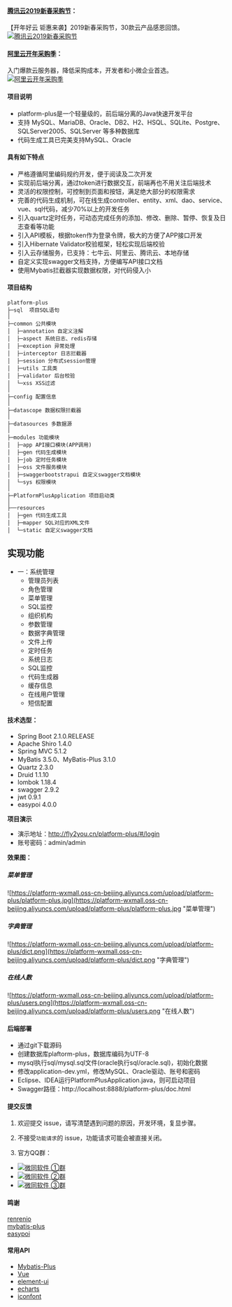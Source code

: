#### [腾讯云2019新春采购节](https://cloud.tencent.com/redirect.php?redirect=1036&cps_key=30280f92fc381dfc9e1d9e0e23d25a18&from=console)：
【开年好云 钜惠来袭】2019新春采购节，30款云产品感恩回馈。
[![腾讯云2019新春采购节](https://platform-wxmall.oss-cn-beijing.aliyuncs.com/active/tx/520_120.jpg)](https://cloud.tencent.com/redirect.php?redirect=1036&cps_key=30280f92fc381dfc9e1d9e0e23d25a18&from=console)

#### [阿里云开年采购季](https://www.aliyun.com/acts/product-section-2019/new-users?userCode=i8s6n64p)：
入门爆款云服务器，降低采购成本，开发者和小微企业首选。
[![阿里云开年采购季](https://platform-wxmall.oss-cn-beijing.aliyuncs.com/active/ali/540x250.jpg)](https://www.aliyun.com/acts/product-section-2019/new-users?userCode=i8s6n64p)

#### 项目说明
- platform-plus是一个轻量级的，前后端分离的Java快速开发平台
- 支持 MySQL、MariaDB、Oracle、DB2、H2、HSQL、SQLite、Postgre、SQLServer2005、SQLServer 等多种数据库
- 代码生成工具已完美支持MySQL、Oracle
 

#### 具有如下特点
- 严格遵循阿里编码规约开发，便于阅读及二次开发
- 实现前后端分离，通过token进行数据交互，前端再也不用关注后端技术
- 灵活的权限控制，可控制到页面和按钮，满足绝大部分的权限需求
- 完善的代码生成机制，可在线生成controller、entity、xml、dao、service、vue、sql代码，减少70%以上的开发任务
- 引入quartz定时任务，可动态完成任务的添加、修改、删除、暂停、恢复及日志查看等功能
- 引入API模板，根据token作为登录令牌，极大的方便了APP接口开发
- 引入Hibernate Validator校验框架，轻松实现后端校验
- 引入云存储服务，已支持：七牛云、阿里云、腾讯云、本地存储
- 自定义实现swagger文档支持，方便编写API接口文档
- 使用Mybatis拦截器实现数据权限，对代码侵入小


#### 项目结构
```
platform-plus
├─sql  项目SQL语句
│
├─common 公共模块
│  ├─annotation 自定义注解
│  ├─aspect 系统日志、redis存储
│  ├─exception 异常处理
│  ├─interceptor 日志拦截器
│  ├─session 分布式session管理
│  ├─utils 工具类
│  ├─validator 后台校验
│  └─xss XSS过滤
│ 
├─config 配置信息
│ 
├─datascope 数据权限拦截器
│ 
├─datasources 多数据源
│ 
├─modules 功能模块
│  ├─app API接口模块(APP调用)
│  ├─gen 代码生成模块
│  ├─job 定时任务模块
│  ├─oss 文件服务模块
│  ├─swaggerbootstrapui 自定义swagger文档模块
│  └─sys 权限模块
│ 
├─PlatformPlusApplication 项目启动类
│  
├──resources 
│  ├─gen 代码生成工具
│  ├─mapper SQL对应的XML文件
│  └─static 自定义swagger文档

```


## 实现功能

* 一：系统管理
    * 管理员列表
    * 角色管理
    * 菜单管理
    * SQL监控
    * 组织机构
    * 参数管理
    * 数据字典管理
    * 文件上传
    * 定时任务
    * 系统日志
    * SQL监控
    * 代码生成器
    * 缓存信息
    * 在线用户管理
    * 短信配置

    
#### 技术选型：
- Spring Boot 2.1.0.RELEASE
- Apache Shiro 1.4.0
- Spring MVC 5.1.2
- MyBatis 3.5.0、MyBatis-Plus 3.1.0
- Quartz 2.3.0
- Druid 1.1.10
- lombok 1.18.4
- swagger 2.9.2
- jwt 0.9.1
- easypoi 4.0.0


 **项目演示**
- 演示地址：http://fly2you.cn/platform-plus/#/login
- 账号密码：admin/admin


**效果图：**

##### 菜单管理
![https://platform-wxmall.oss-cn-beijing.aliyuncs.com/upload/platform-plus/platform-plus.jpg](https://platform-wxmall.oss-cn-beijing.aliyuncs.com/upload/platform-plus/platform-plus.jpg "菜单管理")
##### 字典管理
![https://platform-wxmall.oss-cn-beijing.aliyuncs.com/upload/platform-plus/dict.png](https://platform-wxmall.oss-cn-beijing.aliyuncs.com/upload/platform-plus/dict.png "字典管理")
##### 在线人数
![https://platform-wxmall.oss-cn-beijing.aliyuncs.com/upload/platform-plus/users.png](https://platform-wxmall.oss-cn-beijing.aliyuncs.com/upload/platform-plus/users.png "在线人数")


#### 后端部署
- 通过git下载源码
- 创建数据库plaftorm-plus，数据库编码为UTF-8
- mysql执行sql/mysql.sql文件(oracle执行sql/oracle.sql)，初始化数据
- 修改application-dev.yml，修改MySQL、Oracle驱动、账号和密码
- Eclipse、IDEA运行PlatformPlusApplication.java，则可启动项目
- Swagger路径：http://localhost:8888/platform-plus/doc.html

#### 提交反馈

1. 欢迎提交 issue，请写清楚遇到问题的原因，开发环境，复显步骤。

2. 不接受`功能请求`的 issue，功能请求可能会被直接关闭。  

3. 官方QQ群：
- <a target="_blank" href="//shang.qq.com/wpa/qunwpa?idkey=ac742b7481b95fac926a3f2196085108bceeebcdf14bd716cbea519751e69445"><img border="0" src="http://pub.idqqimg.com/wpa/images/group.png" alt="微同软件 ①群" title="微同软件 ①群"></a>
- <a target="_blank" href="//shang.qq.com/wpa/qunwpa?idkey=dcb460bfa21213a2712677bab7292fd8eb2138a1914af5af397b58e7c02690c5"><img border="0" src="http://pub.idqqimg.com/wpa/images/group.png" alt="微同软件 ②群" title="微同软件 ②群"></a>
- <a target="_blank" href="//shang.qq.com/wpa/qunwpa?idkey=c7657db5d4e65a40e46ee5998534f7b9b9fa56d0347c3af3157c7f6240c0d0dd"><img border="0" src="http://pub.idqqimg.com/wpa/images/group.png" alt="微同软件 ③群" title="微同软件 ③群"></a>
#### 鸣谢 

[renrenio](https://www.renren.io)   
[mybatis-plus](http://mp.baomidou.com)  
[easypoi](https://opensource.afterturn.cn)

#### 常用API
- [Mybatis-Plus](https://baomidou.gitee.io/mybatis-plus-doc/#/quick-start)
- [Vue](https://cn.vuejs.org/v2/api/)
- [element-ui](http://element-cn.eleme.io/#/zh-CN/component/installation)
- [echarts](https://www.echartsjs.com/api.html#echarts)
- [iconfont](https://www.iconfont.cn/search/index)